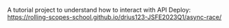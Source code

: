A tutorial project to understand how to interact with API
Deploy: https://rolling-scopes-school.github.io/drius123-JSFE2023Q1/async-race/
